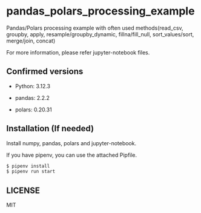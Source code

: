 # pandas_polars_processing_example
Pandas/Polars processing example with often used methods(read_csv, groupby, apply, resample/groupby_dynamic, fillna/fill_null, sort_values/sort, merge/join, concat)

For more information, please refer jupyter-notebook files.

## Confirmed versions
- Python: 3.12.3

- pandas: 2.2.2
- polars: 0.20.31

## Installation (If needed)
Install numpy, pandas, polars and jupyter-notebook.

If you have pipenv, you can use the attached Pipfile.

```bash
$ pipenv install
$ pipenv run start
```

## LICENSE
MIT

